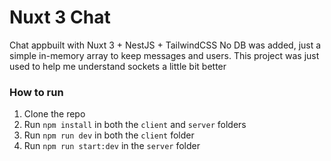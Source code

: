 # Nuxt 3 Chat

Chat appbuilt with Nuxt 3 + NestJS + TailwindCSS
No DB was added, just a simple in-memory array to keep messages and users.
This project was just used to help me understand sockets a little bit better

### How to run

1. Clone the repo
2. Run `npm install` in both the `client` and `server` folders
3. Run `npm run dev` in both the `client` folder
4. Run `npm run start:dev` in the `server` folder
